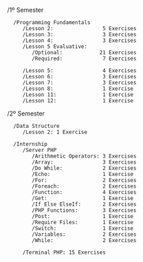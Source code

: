    /1º Semester
      
      /Programming Fundamentals
         /Lesson 2:                5 Exercises
         /Lesson 3:                3 Exercises
         /Lesson 4:                3 Exercises
         /Lesson 5 Evaluative:
            /Optional:            21 Exercises
            /Required:             7 Exercises  
            
         /Lesson 5:                4 Exercises
         /Lesson 6:                3 Exercises
         /Lesson 7:                3 Exercises
         /Lesson 8:                1 Exercise
         /Lesson 11:               1 Exercise
         /Lesson 12:               1 Exercise
   /2º Semester
  
      /Data Structure
         /Lesson 2: 1 Exercise
         
      /Internship
         /Server PHP
            /Arithmetic Operators: 3 Exercises
            /Array:                3 Exercises
            /Do While:             2 Exercises
            /Echo:                 1 Exercise
            /For:                  2 Exercises
            /Foreach:              2 Exercises
            /Function:             4 Exercises
            /Get:                  1 Exercise
            /If Else ElseIf:       2 Exercises
            /PHP Functions:        3 Exercises
            /Post:                 1 Exercise
            /Require Files:        1 Exercise
            /Switch:               1 Exercise
            /Variables:            2 Exercises
            /While:                2 Exercises

         /Terminal PHP: 15 Exercises

